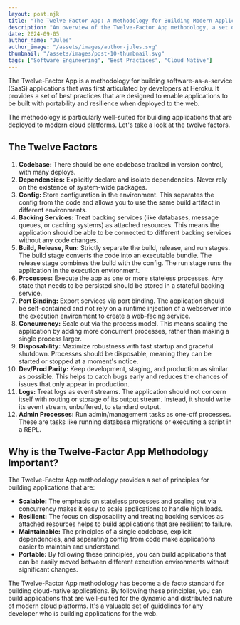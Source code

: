 ```yaml
---
layout: post.njk
title: "The Twelve-Factor App: A Methodology for Building Modern Applications"
description: "An overview of the Twelve-Factor App methodology, a set of best practices for building software-as-a-service applications."
date: 2024-09-05
author_name: "Jules"
author_image: "/assets/images/author-jules.svg"
thumbnail: "/assets/images/post-10-thumbnail.svg"
tags: ["Software Engineering", "Best Practices", "Cloud Native"]
---
```


The Twelve-Factor App is a methodology for building software-as-a-service (SaaS) applications that was first articulated by developers at Heroku. It provides a set of best practices that are designed to enable applications to be built with portability and resilience when deployed to the web.

The methodology is particularly well-suited for building applications that are deployed to modern cloud platforms. Let's take a look at the twelve factors.

## The Twelve Factors

1.  **Codebase:** There should be one codebase tracked in version control, with many deploys.
2.  **Dependencies:** Explicitly declare and isolate dependencies. Never rely on the existence of system-wide packages.
3.  **Config:** Store configuration in the environment. This separates the config from the code and allows you to use the same build artifact in different environments.
4.  **Backing Services:** Treat backing services (like databases, message queues, or caching systems) as attached resources. This means the application should be able to be connected to different backing services without any code changes.
5.  **Build, Release, Run:** Strictly separate the build, release, and run stages. The build stage converts the code into an executable bundle. The release stage combines the build with the config. The run stage runs the application in the execution environment.
6.  **Processes:** Execute the app as one or more stateless processes. Any state that needs to be persisted should be stored in a stateful backing service.
7.  **Port Binding:** Export services via port binding. The application should be self-contained and not rely on a runtime injection of a webserver into the execution environment to create a web-facing service.
8.  **Concurrency:** Scale out via the process model. This means scaling the application by adding more concurrent processes, rather than making a single process larger.
9.  **Disposability:** Maximize robustness with fast startup and graceful shutdown. Processes should be disposable, meaning they can be started or stopped at a moment's notice.
10. **Dev/Prod Parity:** Keep development, staging, and production as similar as possible. This helps to catch bugs early and reduces the chances of issues that only appear in production.
11. **Logs:** Treat logs as event streams. The application should not concern itself with routing or storage of its output stream. Instead, it should write its event stream, unbuffered, to standard output.
12. **Admin Processes:** Run admin/management tasks as one-off processes. These are tasks like running database migrations or executing a script in a REPL.

## Why is the Twelve-Factor App Methodology Important?

The Twelve-Factor App methodology provides a set of principles for building applications that are:

*   **Scalable:** The emphasis on stateless processes and scaling out via concurrency makes it easy to scale applications to handle high loads.
*   **Resilient:** The focus on disposability and treating backing services as attached resources helps to build applications that are resilient to failure.
*   **Maintainable:** The principles of a single codebase, explicit dependencies, and separating config from code make applications easier to maintain and understand.
*   **Portable:** By following these principles, you can build applications that can be easily moved between different execution environments without significant changes.

The Twelve-Factor App methodology has become a de facto standard for building cloud-native applications. By following these principles, you can build applications that are well-suited for the dynamic and distributed nature of modern cloud platforms. It's a valuable set of guidelines for any developer who is building applications for the web.
